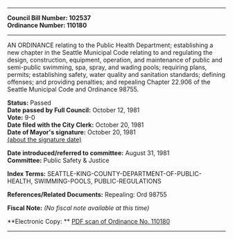 * * * * *  
  
**Council Bill Number: [](#h0)[](#h2)102537**   
**Ordinance Number: 110180**  
  
* * * * *  
  
AN ORDINANCE relating to the Public Health Department; establishing a new chapter in the Seattle Municipal Code relating to and regulating the design, construction, equipment, operation, and maintenance of public and semi-public swimming, spa, spray, and wading pools; requiring plans, permits; establishing safety, water quality and sanitation standards; defining offenses; and providing penalties; and repealing Chapter 22.906 of the Seattle Municipal Code and Ordinance 98755.  
  
**Status:** Passed   
**Date passed by Full Council:** October 12, 1981   
**Vote:** 9-0   
**Date filed with the City Clerk:** October 20, 1981   
**Date of Mayor's signature:** October 20, 1981   
[(about the signature date)](/~public/approvaldate.htm)   
  
  
**Date introduced/referred to committee:** August 31, 1981   
**Committee:** Public Safety & Justice   
  
**Index Terms:** SEATTLE-KING-COUNTY-DEPARTMENT-OF-PUBLIC-HEALTH, SWIMMING-POOLS, PUBLIC-REGULATIONS  
  
**References/Related Documents:** Repealing: Ord 98755  
  
**Fiscal Note:** *(No fiscal note available at this time)*  
  
**Electronic Copy: ** [PDF scan of Ordinance No. 110180](/~archives/Ordinances/Ord_110180.pdf)  
  
* * * * *  
